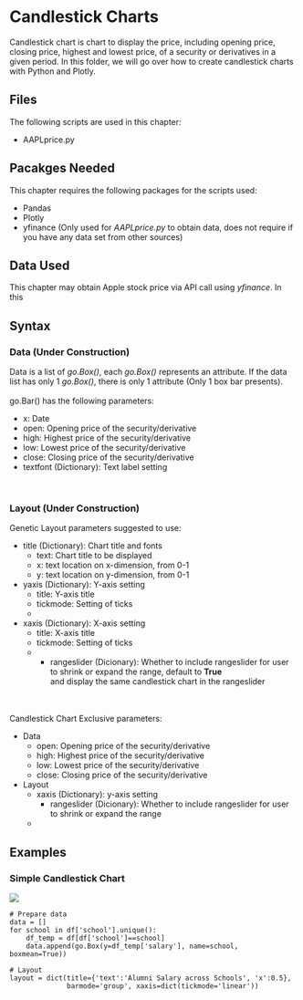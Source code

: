# Candlestick Charts
Candlestick chart is chart to display the price, including opening price, closing price, highest and lowest price, of a security or derivatives in a given period. In this folder, we will go over how to create candlestick charts with Python and Plotly.

## Files
The following scripts are used in this chapter:
<ul>
	<li>AAPLprice.py</li>
</ul>

## Pacakges Needed
This chapter requires the following packages for the scripts used:
<ul>
	<li>Pandas</li>
	<li>Plotly</li>
	<li>yfinance (Only used for <i>AAPLprice.py</i> to obtain data, does not require if you have any data set from other sources)</li>
</ul>

## Data Used
This chapter may obtain Apple stock price via API call using <i>yfinance</i>. In this

## Syntax
### Data (Under Construction)
Data is a list of <i>go.Box()</i>, each <i>go.Box()</i> represents an attribute. If the data list has only 1 <i>go.Box()</i>, there is only 1 attribute (Only 1 box bar presents).
<br><br>
go.Bar() has the following parameters:
<ul>
	<li>x: Date</li>
	<li>open: Opening price of the security/derivative</li>
	<li>high: Highest price of the security/derivative</li>
	<li>low: Lowest price of the security/derivative</li>
	<li>close: Closing price of the security/derivative</li>
	<li>textfont (Dictionary): Text label setting</li>
</ul>
<br>


### Layout (Under Construction)
Genetic Layout parameters suggested to use:
<ul>
	<li>title (Dictionary): Chart title and fonts 
		<ul>
			<li>text: Chart title to be displayed</li>
			<li>x: text location on x-dimension, from 0-1</li>
			<li>y: text location on y-dimension, from 0-1</li>
		</ul></li>
	<li>yaxis (Dictionary): Y-axis setting
		<ul>
			<li>title: Y-axis title</li>
			<li>tickmode: Setting of ticks</li>
			<li></li>
		</ul></li>
	<li>xaxis (Dictionary): X-axis setting
		<ul>
			<li>title: X-axis title</li>
			<li>tickmode: Setting of ticks</li>
			<li><ul>
				<li>rangeslider (Dicionary): Whether to include rangeslider for user to shrink or expand the range, default to <b>True</b> </li> and display the same candlestick chart in the rangeslider
			</ul></li>
		</ul></li>
	
</ul>
<br><br>
Candlestick Chart Exclusive parameters:
<ul>
	<li>Data
		<ul>
			<li>open: Opening price of the security/derivative</li>
			<li>high: Highest price of the security/derivative</li>
			<li>low: Lowest price of the security/derivative</li>
			<li>close: Closing price of the security/derivative</li>
		</ul></li>
	<li>Layout
		<ul>
			<li>xaxis (Dictionary): y-axis setting
				<ul>
					<li>rangeslider (Dicionary): Whether to include rangeslider for user to shrink or expand the range</li>
				</ul></li>
			<li></li>
		</ul></li>
</ul>


## Examples
### Simple Candlestick Chart
<img src=box.png>

```
# Prepare data
data = []
for school in df['school'].unique():
	df_temp = df[df['school']==school]
	data.append(go.Box(y=df_temp['salary'], name=school, boxmean=True))

# Layout
layout = dict(title={'text':'Alumni Salary across Schools', 'x':0.5},
              barmode='group', xaxis=dict(tickmode='linear'))
```


